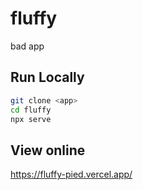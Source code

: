 # fluffy
bad app

## Run Locally
```bash
git clone <app>
cd fluffy
npx serve
```

## View online
https://fluffy-pied.vercel.app/
